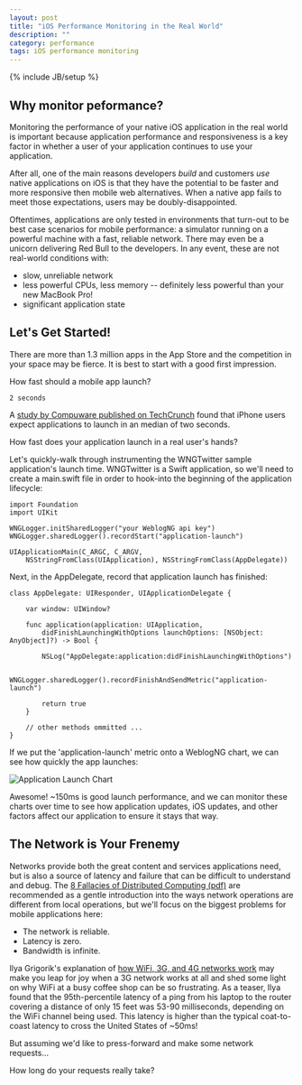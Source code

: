 ```yaml
---
layout: post
title: "iOS Performance Monitoring in the Real World"
description: ""
category: performance
tags: iOS performance monitoring
---
```

{% include JB/setup %}

## Why monitor peformance? ##
Monitoring the performance of your native iOS application in the real world is important because application performance
and responsiveness is a key factor in whether a user of your application continues to use your application.

After all, one of the main reasons developers _build_ and customers _use_ native applications on iOS is
that they have the potential to be faster and more responsive then mobile web alternatives.  When a native app
fails to meet those expectations, users may be doubly-disappointed.

Oftentimes, applications are only tested in environments that turn-out to be best case scenarios for mobile performance: 
a simulator running on a powerful machine with a fast, reliable network.  There may even be a unicorn delivering Red Bull
to the developers.  In any event, these are not real-world conditions with:

* slow, unreliable network
* less powerful CPUs, less memory -- definitely less powerful than your new MacBook Pro!
* significant application state

## Let's Get Started! ##

There are more than 1.3 million apps in the App Store and the competition in your space may be fierce.  It is best to start
with a good first impression.

How fast should a mobile app launch?

```2 seconds```

A [study by Compuware published on TechCrunch](http://techcrunch.com/2013/03/12/users-have-low-tolerance-for-buggy-apps-only-16-will-try-a-failing-app-more-than-twice/) found that iPhone users expect applications to launch in an median of two seconds.

How fast does your application launch in a real user's hands?

Let's quickly-walk through instrumenting the WNGTwitter sample application's launch time.  WNGTwitter is a Swift application, so we'll need to create a main.swift file in order to hook-into the beginning of the application lifecycle:

	import Foundation
	import UIKit

	WNGLogger.initSharedLogger("your WeblogNG api key")
	WNGLogger.sharedLogger().recordStart("application-launch")

	UIApplicationMain(C_ARGC, C_ARGV, 
		NSStringFromClass(UIApplication), NSStringFromClass(AppDelegate))

Next, in the AppDelegate, record that application launch has finished:

	class AppDelegate: UIResponder, UIApplicationDelegate {

	    var window: UIWindow?

	    func application(application: UIApplication, 
	    	didFinishLaunchingWithOptions launchOptions: [NSObject: AnyObject]?) -> Bool {

	        NSLog("AppDelegate:application:didFinishLaunchingWithOptions")

	        WNGLogger.sharedLogger().recordFinishAndSendMetric("application-launch")
	        
	        return true
	    }

	    // other methods ommitted ...
	}

If we put the 'application-launch' metric onto a WeblogNG chart, we can see how quickly the app launches:

![Application Launch Chart](/assets/images/posts/ios-performance-monitoring-at-scale/WNGTwitter-application-launch-chart.png "Application Launch Time Chart")

Awesome!  ~150ms is good launch performance, and we can monitor these charts over time to see how application updates, iOS updates, and other factors affect our application to ensure it stays that way.

## The Network is Your Frenemy ##

Networks provide both the great content and services applications need, but is also a source of latency and failure that can be difficult to understand and debug.  The [8 Fallacies of Distributed Computing (pdf)](http://www.rgoarchitects.com/Files/fallacies.pdf) are recommended as a gentle introduction into the ways network operations are different from local operations, but we'll focus on the biggest problems for mobile applications here:

* The network is reliable.
* Latency is zero.
* Bandwidth is infinite.

Ilya Grigorik's explanation of [how WiFi, 3G, and 4G networks work](http://lanyrd.com/2013/velocity/sckgrc/) may make you leap for joy when a 3G network works at all and shed some light on why WiFi at a busy coffee shop can be so frustrating.  As a teaser, Ilya found that the 95th-percentile latency of a ping from his laptop to the router covering a distance of only 15 feet was 53-90 milliseconds, depending on the WiFi channel being used.  This latency is higher than the typical coat-to-coast latency to cross the United States of ~50ms!

But assuming we'd like to press-forward and make some network requests...

How long do your requests really take?

